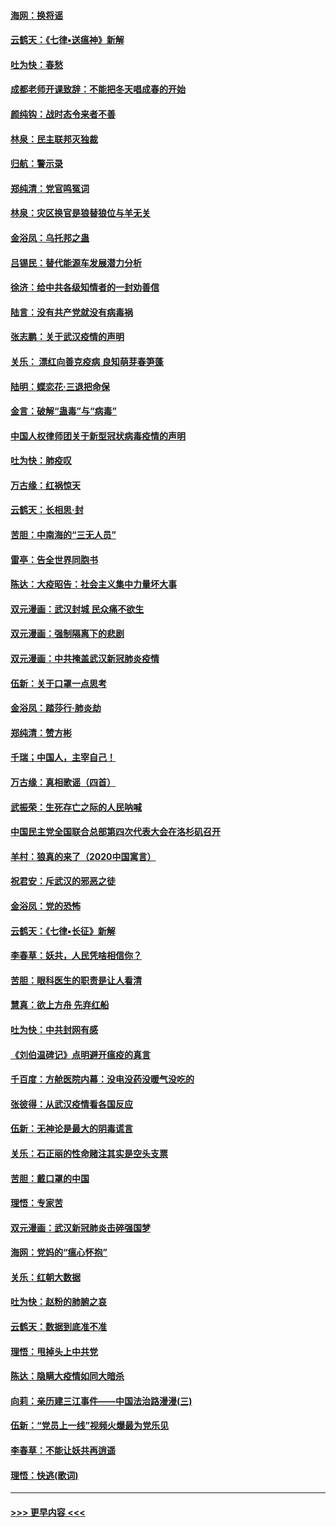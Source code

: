 #### [海网：换将谣](../pages/nsc993/n11873712.md?t=02171344) 
#### [云鹤天：《七律▪送瘟神》新解](../pages/nsc993/n11873598.md?t=02171344) 
#### [吐为快：春愁](../pages/nsc993/n11872801.md?t=02171344) 
#### [成都老师开课致辞：不能把冬天唱成春的开始](../pages/nsc993/n11872653.md?t=02171344) 
#### [颜纯钩：战时态令来者不善](../pages/nsc993/n11872011.md?t=02171344) 
#### [林泉：民主联邦灭独裁](../pages/nsc993/n11870998.md?t=02171344) 
#### [归航：警示录](../pages/nsc993/n11870963.md?t=02171344) 
#### [郑纯清：党官鸣冤词](../pages/nsc993/n11870938.md?t=02171344) 
#### [林泉：灾区换官是狼替狼位与羊无关](../pages/nsc993/n11870896.md?t=02171344) 
#### [金浴凤：乌托邦之蛊](../pages/nsc993/n11870879.md?t=02171344) 
#### [吕锡民：替代能源车发展潜力分析](../pages/nsc993/n11870656.md?t=02171344) 
#### [徐济：给中共各级知情者的一封劝善信](../pages/nsc993/n11868561.md?t=02171344) 
#### [陆言：没有共产党就没有病毒祸](../pages/nsc993/n11868232.md?t=02171344) 
#### [张志鹏：关于武汉疫情的声明](../pages/nsc993/n11867182.md?t=02171344) 
#### [关乐： 漂红向善克疫病 良知萌芽春笋蓬](../pages/nsc993/n11865710.md?t=02171344) 
#### [陆明：蝶恋花‧三退把命保](../pages/nsc993/n11865673.md?t=02171344) 
#### [金言：破解“蛊毒”与“病毒”](../pages/nsc993/n11864103.md?t=02171344) 
#### [中国人权律师团关于新型冠状病毒疫情的声明](../pages/nsc993/n11864249.md?t=02171344) 
#### [吐为快：肺疫叹](../pages/nsc993/n11864027.md?t=02171344) 
#### [万古缘：红祸惊天](../pages/nsc993/n11864079.md?t=02171344) 
#### [云鹤天：长相思‧封](../pages/nsc993/n11864006.md?t=02171344) 
#### [苦胆：中南海的“三无人员”](../pages/nsc993/n11862997.md?t=02171344) 
#### [雷亭：告全世界同胞书](../pages/nsc993/n11862572.md?t=02171344) 
#### [陈达：大疫昭告：社会主义集中力量坏大事](../pages/nsc993/n11859419.md?t=02171344) 
#### [双元漫画：武汉封城 民众痛不欲生](../pages/nsc993/n11859287.md?t=02171344) 
#### [双元漫画：强制隔离下的悲剧](../pages/nsc993/n11859244.md?t=02171344) 
#### [双元漫画：中共掩盖武汉新冠肺炎疫情](../pages/nsc993/n11858249.md?t=02171344) 
#### [伍新：关于口罩一点思考](../pages/nsc993/n11859195.md?t=02171344) 
#### [金浴凤：踏莎行‧肺炎劫](../pages/nsc993/n11858227.md?t=02171344) 
#### [郑纯清：赞方彬](../pages/nsc993/n11856803.md?t=02171344) 
#### [千瑞；中国人，主宰自己！](../pages/nsc993/n11856793.md?t=02171344) 
#### [万古缘：真相歌谣（四首）](../pages/nsc993/n11856263.md?t=02171344) 
#### [武振荣：生死存亡之际的人民呐喊](../pages/nsc993/n11856256.md?t=02171344) 
#### [中国民主党全国联合总部第四次代表大会在洛杉矶召开](../pages/nsc993/n11856344.md?t=02171344) 
#### [羊村：狼真的来了（2020中国寓言）](../pages/nsc993/n11856229.md?t=02171344) 
#### [祝君安：斥武汉的邪恶之徒](../pages/nsc993/n11855861.md?t=02171344) 
#### [金浴凤：党的恐怖](../pages/nsc993/n11855849.md?t=02171344) 
#### [云鹤天：《七律▪长征》新解](../pages/nsc993/n11855479.md?t=02171344) 
#### [李春草：妖共，人民凭啥相信你？](../pages/nsc993/n11855196.md?t=02171344) 
#### [苦胆：眼科医生的职责是让人看清](../pages/nsc993/n11853840.md?t=02171344) 
#### [慧真：欲上方舟 先弃红船](../pages/nsc993/n11853483.md?t=02171344) 
#### [吐为快：中共封网有感](../pages/nsc993/n11852575.md?t=02171344) 
#### [《刘伯温碑记》点明避开瘟疫的真言](../pages/nsc993/n11852128.md?t=02171344) 
#### [千百度：方舱医院内幕：没电没药没暖气没吃的](../pages/nsc993/n11850211.md?t=02171344) 
#### [张彼得：从武汉疫情看各国反应](../pages/nsc993/n11850102.md?t=02171344) 
#### [伍新：无神论是最大的阴毒谎言](../pages/nsc993/n11846129.md?t=02171344) 
#### [关乐：石正丽的性命赌注其实是空头支票](../pages/nsc993/n11846109.md?t=02171344) 
#### [苦胆：戴口罩的中国](../pages/nsc993/n11845576.md?t=02171344) 
#### [理悟：专家苦](../pages/nsc993/n11845564.md?t=02171344) 
#### [双元漫画：武汉新冠肺炎击碎强国梦](../pages/nsc993/n11843320.md?t=02171344) 
#### [海网：党妈的“瘟心怀抱”](../pages/nsc993/n11840740.md?t=02171344) 
#### [关乐：红朝大数据](../pages/nsc993/n11840675.md?t=02171344) 
#### [吐为快：赵粉的肺腑之哀](../pages/nsc993/n11840618.md?t=02171344) 
#### [云鹤天：数据到底准不准](../pages/nsc993/n11840325.md?t=02171344) 
#### [理悟：甩掉头上中共党](../pages/nsc993/n11838826.md?t=02171344) 
#### [陈达：隐瞒大疫情如同大暗杀](../pages/nsc993/n11838771.md?t=02171344) 
#### [向莉：亲历建三江事件——中国法治路漫漫(三)](../pages/nsc993/n11831825.md?t=02171344) 
#### [伍新：“党员上一线”视频火爆最为党乐见](../pages/nsc993/n11838200.md?t=02171344) 
#### [李春草：不能让妖共再逍遥](../pages/nsc993/n11838102.md?t=02171344) 
#### [理悟：快逃(歌词)](../pages/nsc993/n11838083.md?t=02171344) 

----
#### [ >>> 更早内容 <<< ](../indexes/nsc993-earlier.md)
